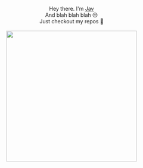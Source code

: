 <p align="center">
  Hey there. I'm <a href="https://github.com/JavNull">Jav</a><br> And blah blah blah 😑<br>Just checkout my repos 🤘
  <br>
  <br>
  <img src="https://i2.wp.com/media3.giphy.com/media/l3E6KC64glestQ7Sw/giphy.gif" width="350" />
</p>
